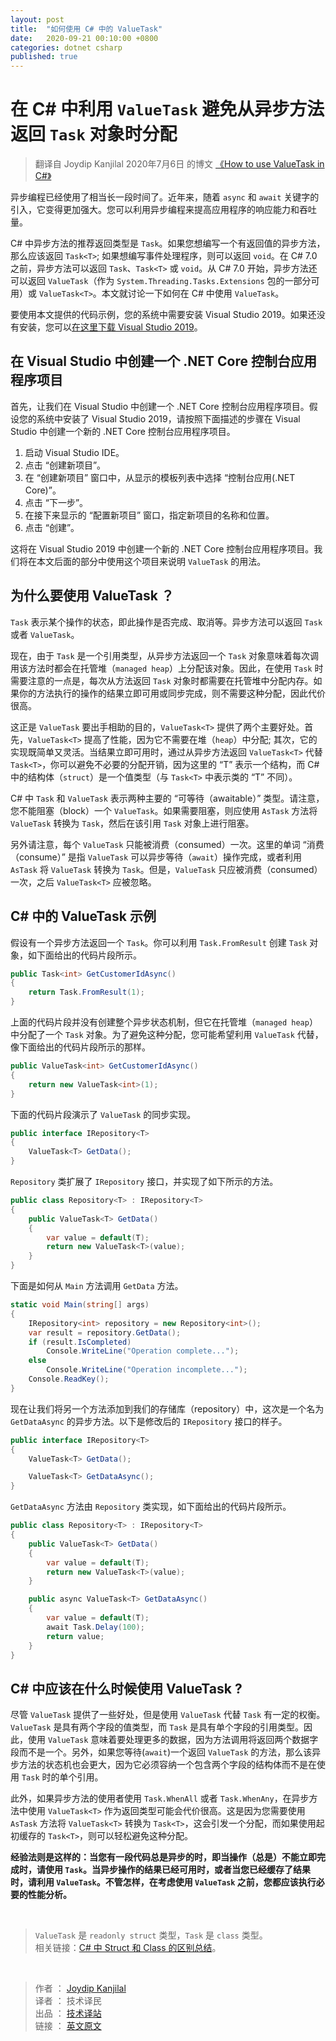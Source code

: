 ```yaml
---
layout: post
title:  "如何使用 C# 中的 ValueTask"
date:   2020-09-21 00:10:00 +0800
categories: dotnet csharp
published: true
---
```


# 在 C# 中利用 `ValueTask` 避免从异步方法返回 `Task` 对象时分配

> 翻译自 Joydip Kanjilal 2020年7月6日 的博文 [《How to use ValueTask in C#》](https://www.infoworld.com/article/3565433/how-to-use-valuetask-in-csharp.html)

异步编程已经使用了相当长一段时间了。近年来，随着 `async` 和 `await` 关键字的引入，它变得更加强大。您可以利用异步编程来提高应用程序的响应能力和吞吐量。

C# 中异步方法的推荐返回类型是 `Task`。如果您想编写一个有返回值的异步方法，那么应该返回 `Task<T>`; 如果想编写事件处理程序，则可以返回 `void`。在 C# 7.0 之前，异步方法可以返回 `Task`、`Task<T>` 或 `void`。从 C# 7.0 开始，异步方法还可以返回 `ValueTask`（作为 `System.Threading.Tasks.Extensions` 包的一部分可用）或 `ValueTask<T>`。本文就讨论一下如何在 C# 中使用 `ValueTask`。

要使用本文提供的代码示例，您的系统中需要安装 Visual Studio 2019。如果还没有安装，您可以[在这里下载 Visual Studio 2019](https://visualstudio.microsoft.com/downloads/)。

## 在 Visual Studio 中创建一个 .NET Core 控制台应用程序项目

首先，让我们在 Visual Studio 中创建一个 .NET Core 控制台应用程序项目。假设您的系统中安装了 Visual Studio 2019，请按照下面描述的步骤在 Visual Studio 中创建一个新的 .NET Core 控制台应用程序项目。

1. 启动 Visual Studio IDE。
2. 点击 “创建新项目”。
3. 在 “创建新项目” 窗口中，从显示的模板列表中选择 “控制台应用(.NET Core)”。
4. 点击 “下一步”。
5. 在接下来显示的 “配置新项目” 窗口，指定新项目的名称和位置。
6. 点击 “创建”。

这将在 Visual Studio 2019 中创建一个新的 .NET Core 控制台应用程序项目。我们将在本文后面的部分中使用这个项目来说明 `ValueTask` 的用法。

## 为什么要使用 ValueTask ？

`Task` 表示某个操作的状态，即此操作是否完成、取消等。异步方法可以返回 `Task` 或者 `ValueTask`。

现在，由于 `Task` 是一个引用类型，从异步方法返回一个 `Task` 对象意味着每次调用该方法时都会在托管堆（`managed heap`）上分配该对象。因此，在使用 `Task` 时需要注意的一点是，每次从方法返回 `Task` 对象时都需要在托管堆中分配内存。如果你的方法执行的操作的结果立即可用或同步完成，则不需要这种分配，因此代价很高。

这正是 `ValueTask` 要出手相助的目的，`ValueTask<T>` 提供了两个主要好处。首先，`ValueTask<T>` 提高了性能，因为它不需要在堆（`heap`）中分配; 其次，它的实现既简单又灵活。当结果立即可用时，通过从异步方法返回 `ValueTask<T>` 代替 `Task<T>`，你可以避免不必要的分配开销，因为这里的 “T” 表示一个结构，而 C# 中的结构体（`struct`）是一个值类型（与 `Task<T>` 中表示类的 “T” 不同）。

C# 中 `Task` 和 `ValueTask` 表示两种主要的 “可等待（awaitable）” 类型。请注意，您不能阻塞（block）一个 `ValueTask`。如果需要阻塞，则应使用 `AsTask` 方法将 `ValueTask` 转换为 `Task`，然后在该引用 `Task` 对象上进行阻塞。

另外请注意，每个 `ValueTask` 只能被消费（consumed）一次。这里的单词 “消费（consume）” 是指 `ValueTask` 可以异步等待（`await`）操作完成，或者利用 `AsTask` 将 `ValueTask` 转换为 `Task`。但是，`ValueTask` 只应被消费（consumed）一次，之后 `ValueTask<T>` 应被忽略。

## C# 中的 ValueTask 示例

假设有一个异步方法返回一个 `Task`。你可以利用 `Task.FromResult` 创建 `Task` 对象，如下面给出的代码片段所示。

```csharp
public Task<int> GetCustomerIdAsync()
{
    return Task.FromResult(1);
}
```

上面的代码片段并没有创建整个异步状态机制，但它在托管堆（`managed heap`）中分配了一个 `Task` 对象。为了避免这种分配，您可能希望利用 `ValueTask` 代替，像下面给出的代码片段所示的那样。

```csharp
public ValueTask<int> GetCustomerIdAsync()
{
    return new ValueTask<int>(1);
}
```

下面的代码片段演示了 `ValueTask` 的同步实现。

```csharp
public interface IRepository<T>
{
    ValueTask<T> GetData();
}
```

`Repository` 类扩展了 `IRepository` 接口，并实现了如下所示的方法。

```csharp
public class Repository<T> : IRepository<T>
{
    public ValueTask<T> GetData()
    {
        var value = default(T);
        return new ValueTask<T>(value);
    }
}
```

下面是如何从 `Main` 方法调用 `GetData` 方法。

```csharp
static void Main(string[] args)
{
    IRepository<int> repository = new Repository<int>();
    var result = repository.GetData();
    if (result.IsCompleted)
        Console.WriteLine("Operation complete...");
    else
        Console.WriteLine("Operation incomplete...");
    Console.ReadKey();
}
```

现在让我们将另一个方法添加到我们的存储库（repository）中，这次是一个名为 `GetDataAsync` 的异步方法。以下是修改后的 `IRepository` 接口的样子。

```csharp
public interface IRepository<T>
{
    ValueTask<T> GetData();

    ValueTask<T> GetDataAsync();
}
```

`GetDataAsync` 方法由 `Repository` 类实现，如下面给出的代码片段所示。

```csharp
public class Repository<T> : IRepository<T>
{
    public ValueTask<T> GetData()
    {
        var value = default(T);
        return new ValueTask<T>(value);
    }

    public async ValueTask<T> GetDataAsync()
    {
        var value = default(T);
        await Task.Delay(100);
        return value;
    }
}
```

## C# 中应该在什么时候使用 ValueTask ?

尽管 `ValueTask` 提供了一些好处，但是使用 `ValueTask` 代替 `Task` 有一定的权衡。`ValueTask` 是具有两个字段的值类型，而 `Task` 是具有单个字段的引用类型。因此，使用 `ValueTask` 意味着要处理更多的数据，因为方法调用将返回两个数据字段而不是一个。另外，如果您等待(`await`)一个返回 `ValueTask` 的方法，那么该异步方法的状态机也会更大，因为它必须容纳一个包含两个字段的结构体而不是在使用 `Task` 时的单个引用。

此外，如果异步方法的使用者使用 `Task.WhenAll` 或者 `Task.WhenAny`，在异步方法中使用 `ValueTask<T>` 作为返回类型可能会代价很高。这是因为您需要使用 `AsTask` 方法将 `ValueTask<T>` 转换为 `Task<T>`，这会引发一个分配，而如果使用起初缓存的 `Task<T>`，则可以轻松避免这种分配。

**经验法则是这样的：当您有一段代码总是异步的时，即当操作（总是）不能立即完成时，请使用 `Task`。当异步操作的结果已经可用时，或者当您已经缓存了结果时，请利用 `ValueTask`。不管怎样，在考虑使用 `ValueTask` 之前，您都应该执行必要的性能分析。**

<br/>

> `ValueTask` 是 `readonly struct` 类型，`Task` 是 `class` 类型。  
> 相关链接：[C# 中 Struct 和 Class 的区别总结](https://mp.weixin.qq.com/s/wVikRMfc4BbrB6WbDy1gXw)。

<br/>

> 作者 ： [Joydip Kanjilal](https://www.infoworld.com/author/Joydip-Kanjilal/)   
> 译者 ： 技术译民   
> 出品 ： [技术译站](https://ittranslator.cn/)   
> 链接 ： [英文原文](https://www.infoworld.com/article/3565433/how-to-use-valuetask-in-csharp.html)

